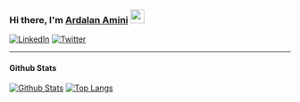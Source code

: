 ### Hi there, I'm [Ardalan Amini][website] <img src="https://media.giphy.com/media/hvRJCLFzcasrR4ia7z/giphy.gif" width="25px">

[![LinkedIn][linkedin_badge]][linkedin_url]
[![Twitter][twitter_badge]][twitter_url]

---

#### Github Stats

[![Github Stats][GITHUB_STATS_IMG]][GITHUB_PROFILE_URI]
[![Top Langs][TOP_LANGS_IMG]][GITHUB_PROFILE_URI]

<!--
**ardalanamini/ardalanamini** is a ✨ _special_ ✨ repository because its `README.md` (this file) appears on your GitHub profile.

Here are some ideas to get you started:

- 🔭 I’m currently working on ...
- 🌱 I’m currently learning ...
- 👯 I’m looking to collaborate on ...
- 🤔 I’m looking for help with ...
- 💬 Ask me about ...
- 📫 How to reach me: ...
- 😄 Pronouns: ...
- ⚡ Fun fact: ...
-->

[GITHUB_PROFILE_URI]: https://github.com/ardalanamini
[GITHUB_STATS_IMG]: https://github-readme-stats.vercel.app/api?username=ardalanamini&hide_border=true&show_icons=true&count_private=true
[TOP_LANGS_IMG]: https://github-readme-stats.vercel.app/api/top-langs/?username=ardalanamini&hide_border=true&layout=compact

[website]: https://ardalanamini.com

[linkedin_badge]: https://img.shields.io/badge/LinkedIn-0077B5?style=for-the-badge&logo=linkedin&logoColor=white
[linkedin_url]: https://www.linkedin.com/in/ardalanamini

[twitter_badge]: https://img.shields.io/badge/Twitter-1DA1F2?style=for-the-badge&logo=twitter&logoColor=white
[twitter_url]: https://twitter.com/AminiArdalan
